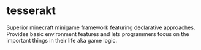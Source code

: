 # tesserakt
Superior minecraft minigame framework featuring declarative approaches. Provides basic environment features and lets programmers focus on the important things in their life aka game logic.
